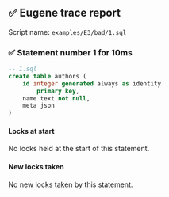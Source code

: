 ## ✅ Eugene trace report

Script name: `examples/E3/bad/1.sql`


### ✅ Statement number 1 for 10ms

```sql
-- 1.sql
create table authors (
    id integer generated always as identity
        primary key,
    name text not null,
    meta json
)
```

#### Locks at start

No locks held at the start of this statement.

#### New locks taken

No new locks taken by this statement.

